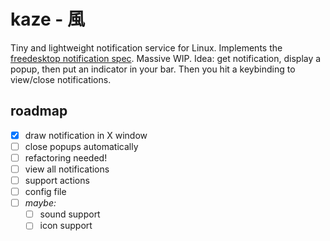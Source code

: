 # kaze - 風

Tiny and lightweight notification service for Linux.
Implements the [freedesktop notification spec](https://developer.gnome.org/notification-spec/#hints).
Massive WIP.
Idea: get notification, display a popup, then put an indicator in your bar.
Then you hit a keybinding to view/close notifications.

## roadmap

 - [x] draw notification in X window
 - [ ] close popups automatically
 - [ ] refactoring needed!
 - [ ] view all notifications
 - [ ] support actions
 - [ ] config file
 - [ ] _maybe:_
   - [ ] sound support
   - [ ] icon support
